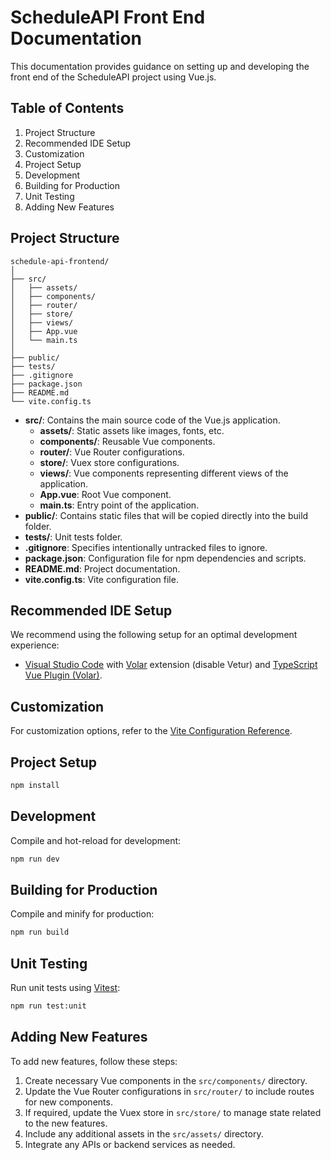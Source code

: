 # ScheduleAPI Front End Documentation

This documentation provides guidance on setting up and developing the front end of the ScheduleAPI project using Vue.js.

## Table of Contents

1. Project Structure
2. Recommended IDE Setup
3. Customization
4. Project Setup
5. Development
6. Building for Production
7. Unit Testing
8. Adding New Features

## Project Structure <a name="project-structure"></a>

```
schedule-api-frontend/
│
├── src/
│   ├── assets/
│   ├── components/
│   ├── router/
│   ├── store/
│   ├── views/
│   ├── App.vue
│   └── main.ts
│
├── public/
├── tests/
├── .gitignore
├── package.json
├── README.md
└── vite.config.ts
```

- **src/**: Contains the main source code of the Vue.js application.
  - **assets/**: Static assets like images, fonts, etc.
  - **components/**: Reusable Vue components.
  - **router/**: Vue Router configurations.
  - **store/**: Vuex store configurations.
  - **views/**: Vue components representing different views of the application.
  - **App.vue**: Root Vue component.
  - **main.ts**: Entry point of the application.
- **public/**: Contains static files that will be copied directly into the build folder.
- **tests/**: Unit tests folder.
- **.gitignore**: Specifies intentionally untracked files to ignore.
- **package.json**: Configuration file for npm dependencies and scripts.
- **README.md**: Project documentation.
- **vite.config.ts**: Vite configuration file.

## Recommended IDE Setup <a name="recommended-ide-setup"></a>

We recommend using the following setup for an optimal development experience:

- [Visual Studio Code](https://code.visualstudio.com/) with [Volar](https://marketplace.visualstudio.com/items?itemName=Vue.volar) extension (disable Vetur) and [TypeScript Vue Plugin (Volar)](https://marketplace.visualstudio.com/items?itemName=Vue.vscode-typescript-vue-plugin).

## Customization <a name="customization"></a>

For customization options, refer to the [Vite Configuration Reference](https://vitejs.dev/config/).

## Project Setup <a name="project-setup"></a>

```sh
npm install
```

## Development <a name="development"></a>

Compile and hot-reload for development:

```sh
npm run dev
```

## Building for Production <a name="building-for-production"></a>

Compile and minify for production:

```sh
npm run build
```

## Unit Testing <a name="unit-testing"></a>

Run unit tests using [Vitest](https://vitest.dev/):

```sh
npm run test:unit
```

## Adding New Features <a name="adding-new-features"></a>

To add new features, follow these steps:

1. Create necessary Vue components in the `src/components/` directory.
2. Update the Vue Router configurations in `src/router/` to include routes for new components.
3. If required, update the Vuex store in `src/store/` to manage state related to the new features.
4. Include any additional assets in the `src/assets/` directory.
5. Integrate any APIs or backend services as needed.
